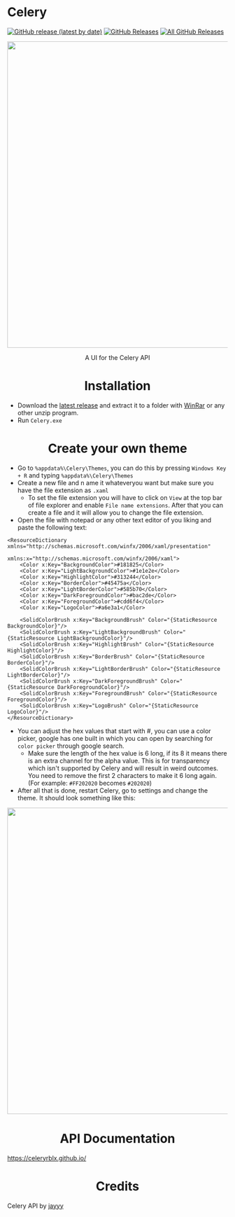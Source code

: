 # Celery

<p>
  <a href="https://github.com/sten-code/Celery/releases/latest"><img alt="GitHub release (latest by date)" src="https://img.shields.io/github/v/tag/sten-code/Celery?color=1f2829&label=Latest&logo=github"></a>
  <a href="https://github.com/sten-code/Celery/releases/latest"><img alt="GitHub Releases" src="https://img.shields.io/github/downloads/sten-code/Celery/latest/total?color=1f2829&label=Latest%20Downloads&logo=github"></a>
  <a href="https://github.com/sten-code/Celery/releases"><img alt="All GitHub Releases" src="https://img.shields.io/github/downloads/sten-code/Celery/total?color=1f2829&label=Total%20Downloads&logo=github"></a>
</p>

<p align="center">
  <img src="https://raw.githubusercontent.com/sten-code/Celery/master/image.png" width="700">
  <p align="center">
    A UI for the Celery API
  </p>
</p>

<h1 align="center">Installation</h1>

* Download the [latest release](https://github.com/sten-code/Celery/releases/latest) and extract it to a folder with [WinRar](https://win-rar.com) or any other unzip program.
* Run `Celery.exe`

<a name="themetutorial"></a><h1 align="center">Create your own theme</h1>

- Go to `%appdata%\Celery\Themes`, you can do this by pressing `Windows Key + R` and typing `%appdata%\Celery\Themes`
- Create a new file and n ame it whateveryou want but make sure you have the file extension as `.xaml`
  - To set the file extension you will have to click on `View` at the top bar of file explorer and enable `File name extensions`. After that you can create a file and it will allow you to change the file extension.
- Open the file with notepad or any other text editor of you liking and paste the following text:
```xaml
<ResourceDictionary xmlns="http://schemas.microsoft.com/winfx/2006/xaml/presentation"
                    xmlns:x="http://schemas.microsoft.com/winfx/2006/xaml">
    <Color x:Key="BackgroundColor">#181825</Color>
    <Color x:Key="LightBackgroundColor">#1e1e2e</Color>
    <Color x:Key="HighlightColor">#313244</Color>
    <Color x:Key="BorderColor">#45475a</Color>
    <Color x:Key="LightBorderColor">#585b70</Color>
    <Color x:Key="DarkForegroundColor">#bac2de</Color>
    <Color x:Key="ForegroundColor">#cdd6f4</Color>
    <Color x:Key="LogoColor">#a6e3a1</Color>

    <SolidColorBrush x:Key="BackgroundBrush" Color="{StaticResource BackgroundColor}"/>
    <SolidColorBrush x:Key="LightBackgroundBrush" Color="{StaticResource LightBackgroundColor}"/>
    <SolidColorBrush x:Key="HighlightBrush" Color="{StaticResource HighlightColor}"/>
    <SolidColorBrush x:Key="BorderBrush" Color="{StaticResource BorderColor}"/>
    <SolidColorBrush x:Key="LightBorderBrush" Color="{StaticResource LightBorderColor}"/>
    <SolidColorBrush x:Key="DarkForegroundBrush" Color="{StaticResource DarkForegroundColor}"/>
    <SolidColorBrush x:Key="ForegroundBrush" Color="{StaticResource ForegroundColor}"/>
    <SolidColorBrush x:Key="LogoBrush" Color="{StaticResource LogoColor}"/>
</ResourceDictionary>
```
- You can adjust the hex values that start with #, you can use a color picker, google has one built in which you can open by searching for `color picker` through google search.
  - Make sure the length of the hex value is 6 long, if its 8 it means there is an extra channel for the alpha value. This is for transparency which isn't supported by Celery and will result in weird outcomes. You need to remove the first 2 characters to make it 6 long again. (For example: `#FF202020` becomes `#202020`)
- After all that is done, restart Celery, go to settings and change the theme. It should look something like this:
<p align="center">
  <img src="https://raw.githubusercontent.com/sten-code/Celery/master/themeresult.png" width="700">
</p>


<h1 align="center">API Documentation</h1>

https://celeryrblx.github.io/

<h1 align="center">Credits</h1>

Celery API by [jayyy](https://github.com/TheSeaweedMonster)